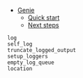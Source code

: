 

- [Genie](index.md#Genie-1)
    - [Quick start](index.md#Quick-start-1)
    - [Next steps](index.md#Next-steps-1)


```
log
self_log
truncate_logged_output
setup_loggers
empty_log_queue
location
```


